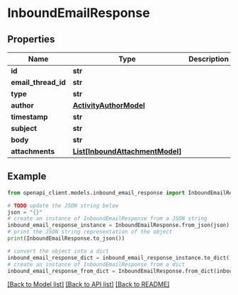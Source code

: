 # InboundEmailResponse


## Properties

Name | Type | Description | Notes
------------ | ------------- | ------------- | -------------
**id** | **str** |  | [optional] 
**email_thread_id** | **str** |  | [optional] 
**type** | **str** |  | [optional] 
**author** | [**ActivityAuthorModel**](ActivityAuthorModel.md) |  | [optional] 
**timestamp** | **str** |  | [optional] 
**subject** | **str** |  | [optional] 
**body** | **str** |  | [optional] 
**attachments** | [**List[InboundAttachmentModel]**](InboundAttachmentModel.md) |  | [optional] 

## Example

```python
from openapi_client.models.inbound_email_response import InboundEmailResponse

# TODO update the JSON string below
json = "{}"
# create an instance of InboundEmailResponse from a JSON string
inbound_email_response_instance = InboundEmailResponse.from_json(json)
# print the JSON string representation of the object
print(InboundEmailResponse.to_json())

# convert the object into a dict
inbound_email_response_dict = inbound_email_response_instance.to_dict()
# create an instance of InboundEmailResponse from a dict
inbound_email_response_from_dict = InboundEmailResponse.from_dict(inbound_email_response_dict)
```
[[Back to Model list]](../README.md#documentation-for-models) [[Back to API list]](../README.md#documentation-for-api-endpoints) [[Back to README]](../README.md)


